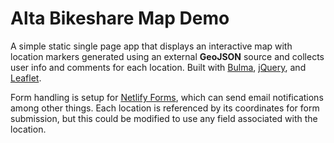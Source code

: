 # Alta Bikeshare Map Demo

A simple static single page app that displays an interactive map with location markers generated using an external **GeoJSON** source and collects user info and comments for each location. Built with [Bulma](https://bulma.io/), [jQuery](https://jquery.com/), and [Leaflet](https://leafletjs.com).

Form handling is setup for [Netlify Forms](https://www.netlify.com/docs/form-handling/), which can send email notifications among other things. Each location is referenced by its coordinates for form submission, but this could be modified to use any field associated with the location.